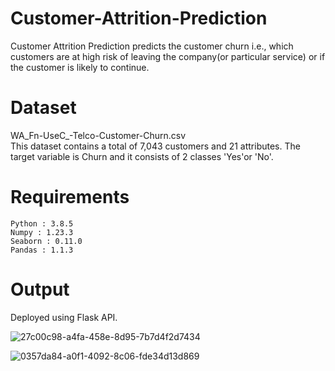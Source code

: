 # Customer-Attrition-Prediction
Customer Attrition Prediction predicts the customer churn i.e., which customers are at high risk of leaving the company(or particular service) or if the customer is likely to continue.

# Dataset
WA_Fn-UseC_-Telco-Customer-Churn.csv  
This dataset contains a total of 7,043 customers and 21 attributes. The target variable is Churn and it consists of 2 classes 'Yes'or 'No'.

# Requirements
```
Python : 3.8.5
Numpy : 1.23.3
Seaborn : 0.11.0
Pandas : 1.1.3
```

# Output
Deployed using Flask API.


![27c00c98-a4fa-458e-8d95-7b7d4f2d7434](https://user-images.githubusercontent.com/84025317/211187004-d51e56c1-ec58-4ec0-b9d6-8ed9525e5ef5.jpg)


![0357da84-a0f1-4092-8c06-fde34d13d869](https://user-images.githubusercontent.com/84025317/211187018-8c42cf62-bda6-4010-be60-29207fd8e30e.jpg)
